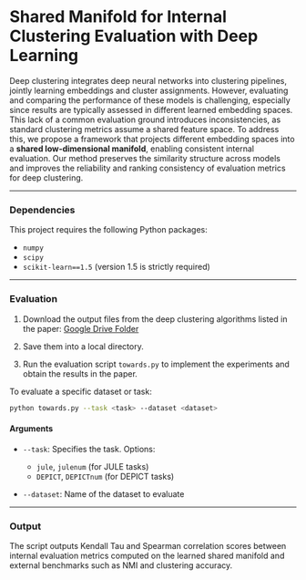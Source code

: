 # Shared Manifold for Internal Clustering Evaluation with Deep Learning

Deep clustering integrates deep neural networks into clustering pipelines, jointly learning embeddings and cluster assignments. However, evaluating and comparing the performance of these models is challenging, especially since results are typically assessed in different learned embedding spaces. This lack of a common evaluation ground introduces inconsistencies, as standard clustering metrics assume a shared feature space. To address this, we propose a framework that projects different embedding spaces into a **shared low-dimensional manifold**, enabling consistent internal evaluation. Our method preserves the similarity structure across models and improves the reliability and ranking consistency of evaluation metrics for deep clustering.

---
### Dependencies

This project requires the following Python packages:

* `numpy`
* `scipy`
* `scikit-learn==1.5` (version 1.5 is strictly required)

---

### Evaluation

1. Download the output files from the deep clustering algorithms listed in the paper:
   [Google Drive Folder](https://drive.google.com/drive/folders/1HBmYO_BThSW9ysfCPKPRuwm4kg1bKzSM?usp=drive_link)

2. Save them into a local directory.

3. Run the evaluation script `towards.py` to implement the experiments and obtain the results in the paper.


To evaluate a specific dataset or task:

```bash
python towards.py --task <task> --dataset <dataset>
```

#### Arguments

* `--task`: Specifies the task. Options:

  * `jule`, `julenum` (for JULE tasks)
  * `DEPICT`, `DEPICTnum` (for DEPICT tasks)
* `--dataset`: Name of the dataset to evaluate

---

### Output

The script outputs Kendall Tau and Spearman correlation scores between internal evaluation metrics computed on the learned shared manifold and external benchmarks such as NMI and clustering accuracy.